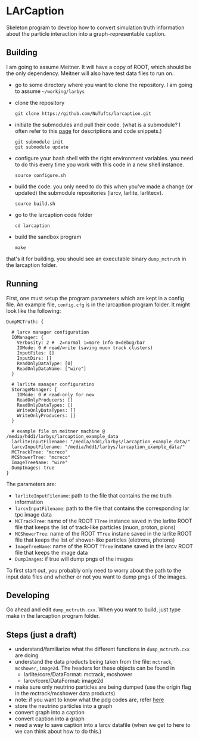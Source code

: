 # LArCaption

Skeleton program to develop how to convert simulation truth information about the particle interaction into a graph-representable caption.

## Building

I am going to assume Meitner. It will have a copy of ROOT, which should be the only dependency. Meitner will also have test data files to run on.

* go to some directory where you want to clone the repository.  I am going to assume `~/working/larbys`
* clone the repository

      git clone https://github.com/NuTufts/larcaption.git

* initiate the submodules and pull their code. (what is a submodule? I often refer to this [page](https://chrisjean.com/git-submodules-adding-using-removing-and-updating/) for descriptions and code snippets.)

      git submodule init
      git submodule update

* configure your bash shell with the right environment variables.  you need to do this every time you work with this code in a new shell instance.

      source configure.sh


* build the code. you only need to do this when you've made a change (or updated) the submodule repositories (larcv, larlite, larlitecv).

      source build.sh

* go to the larcaption code folder


      cd larcaption


* build the sandbox program


      make


that's it for building. you should see an executable binary `dump_mctruth` in the larcaption folder.


## Running

First, one must setup the program parameters which are kept in a config file.
An example file, `config.cfg` is in the larcaption program folder.
It might look like the following:


```
DumpMCTruth: {

  # larcv manager configuration
  IOManager: {
    Verbosity: 2 #  2=normal 1=more info 0=debug/bar
    IOMode: 0 # read/write (saving muon track clusters)
    InputFiles: []
    InputDirs: []
    ReadOnlyDataType: [0]
    ReadOnlyDataName: ["wire"]
  }

  # larlite manager configuratino
  StorageManager: {
    IOMode: 0 # read-only for now
    ReadOnlyProducers: []
    ReadOnlyDataTypes: []
    WriteOnlyDataTypes: []
    WriteOnlyProducers: []
  }

  # example file on meitner machine @ /media/hdd1/larbys/larcaption_example_data
  larliteInputFilename: "/media/hdd1/larbys/larcaption_example_data/"
  larcvInputFilename: "/media/hdd1/larbys/larcaption_example_data/"
  MCTrackTree: "mcreco"
  MCShowerTree: "mcreco"
  ImageTreeName: "wire"
  DumpImages: true
}
```

The parameters are:

* `larliteInputFilename`: path to the file that contains the mc truth information
* `larcvInputFilename`: path to the file that contains the corresponding lar tpc image data
* `MCTrackTree`: name of the ROOT `TTree` instance saved in the larlite ROOT file that keeps the list of track-like particles (muon, proton, pions)
* `MCShowerTree`: name of the ROOT `TTree` instane saved in the larlite ROOT file that keeps the list of shower-like particles (eletrons, photons)
* `ImageTreeName`: name of the ROOT `TTree` instane saved in the larcv ROOT file that keeps the image data
* `DumpImages`: if true will dump pngs of the images

To first start out, you probably only need to worry about the path to the input data files and whether or not you want to dump pngs of the images.

## Developing

Go ahead and edit `dump_mctruth.cxx`. When you want to build, just type make in the larcaption program folder.


## Steps (just a draft)


* understand/familiarize what the different functions in  `dump_mctruth.cxx` are doing
* understand the data products being taken from the file: `mctrack`, `mcshower`, `image2d`. The headers for these objects can be found in
  * larlite/core/DataFormat: mctrack, mcshower
  * larcv/core/DataFormat: image2d
* make sure only neutrino particles are being dumped (use the origin flag in the mctrack/mcshower data products)
* note: if you want to know what the pdg codes are, refer [here](http://home.fnal.gov/~mrenna/lutp0613man2/node44.html)
* store the neutrino particles into a graph
* convert graph into a caption
* convert caption into a graph
* need a way to save caption into a larcv datafile (when we get to here to we can think about how to do this.)